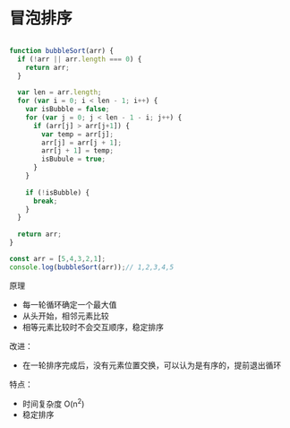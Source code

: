 # 冒泡排序

```javascript

function bubbleSort(arr) {
  if (!arr || arr.length === 0) {
    return arr;
  }
  
  var len = arr.length;
  for (var i = 0; i < len - 1; i++) {
    var isBubble = false;
    for (var j = 0; j < len - 1 - i; j++) {
      if (arr[j] > arr[j+1]) {
        var temp = arr[j];
        arr[j] = arr[j + 1];
        arr[j + 1] = temp;
        isBubule = true;
      }
    }
    
    if (!isBubble) {
      break;
    }
  }
   
  return arr;
}

const arr = [5,4,3,2,1];
console.log(bubbleSort(arr));// 1,2,3,4,5

```
原理
* 每一轮循环确定一个最大值
* 从头开始，相邻元素比较
* 相等元素比较时不会交互顺序，稳定排序

改进：
* 在一轮排序完成后，没有元素位置交换，可以认为是有序的，提前退出循环

特点：
* 时间复杂度 O(n<sup>2</sup>)
* 稳定排序
